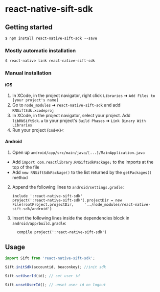 # react-native-sift-sdk

## Getting started

`$ npm install react-native-sift-sdk --save`

### Mostly automatic installation

`$ react-native link react-native-sift-sdk`

### Manual installation


#### iOS

1. In XCode, in the project navigator, right click `Libraries` ➜ `Add Files to [your project's name]`
2. Go to `node_modules` ➜ `react-native-sift-sdk` and add `RNSiftSdk.xcodeproj`
3. In XCode, in the project navigator, select your project. Add `libRNSiftSdk.a` to your project's `Build Phases` ➜ `Link Binary With Libraries`
4. Run your project (`Cmd+R`)<

#### Android

1. Open up `android/app/src/main/java/[...]/MainApplication.java`
  - Add `import com.reactlibrary.RNSiftSdkPackage;` to the imports at the top of the file
  - Add `new RNSiftSdkPackage()` to the list returned by the `getPackages()` method
2. Append the following lines to `android/settings.gradle`:
  	```
  	include ':react-native-sift-sdk'
  	project(':react-native-sift-sdk').projectDir = new File(rootProject.projectDir, 	'../node_modules/react-native-sift-sdk/android')
  	```
3. Insert the following lines inside the dependencies block in `android/app/build.gradle`:
  	```
      compile project(':react-native-sift-sdk')
  	```

## Usage
```javascript
import Sift from 'react-native-sift-sdk';

Sift.initSdk(accountid, beaconkey); //init sdk

Sift.setUserId(id); // set user id

Sift.unsetUserId(); // unset user id on logout
```
